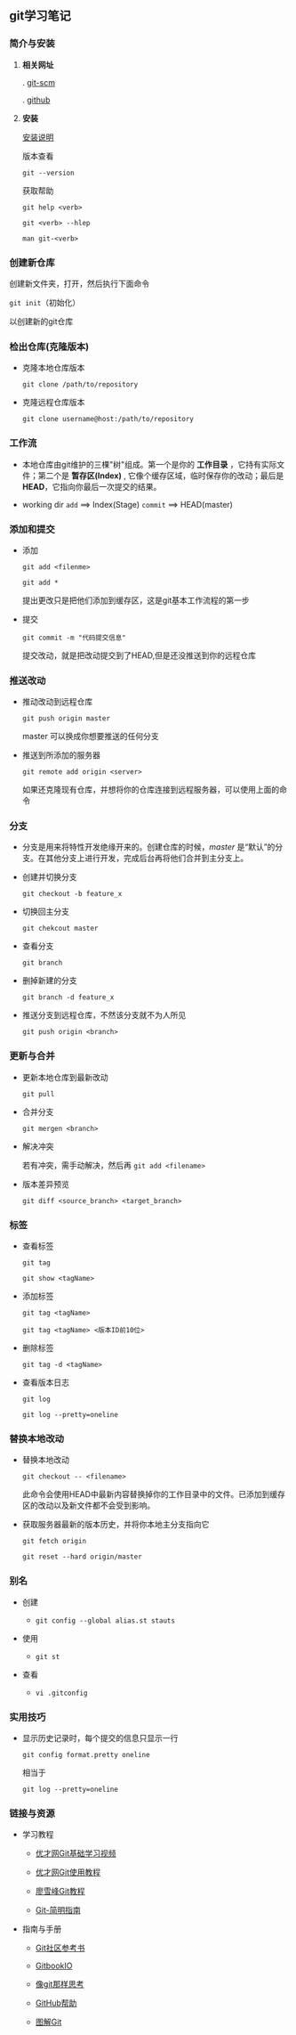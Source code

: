 ## git学习笔记

### 简介与安装

1. **相关网址**

	. [git-scm](http://git-scm.com/)
	
	. [github](https://github.com/)
				
2. **安装**

	[安装说明](https://git-scm.com/book/zh/v2/%E8%B5%B7%E6%AD%A5-%E5%AE%89%E8%A3%85-Git)
	
	版本查看 
	
	`git --version`
	
	获取帮助  
	
	`git help <verb>`
	
	`git <verb> --hlep`
	
	`man git-<verb>`
	
### 创建新仓库

创建新文件夹，打开，然后执行下面命令
	
`git init`（初始化）
	
以创建新的git仓库

### 检出仓库(克隆版本)

* 克隆本地仓库版本

	`git clone /path/to/repository` 
	
* 克隆远程仓库版本
	
	`git clone username@host:/path/to/repository`

### 工作流

* 本地仓库由git维护的三棵"树"组成。第一个是你的 **工作目录** ，它持有实际文件；第二个是 **暂存区(Index)** , 它像个缓存区域，临时保存你的改动；最后是 **HEAD**，它指向你最后一次提交的结果。

* working dir `add` ==> Index(Stage) `commit` ==> HEAD(master)

### 添加和提交

* 添加

	`git add <filenme>`
	
	`git add *`
	
	提出更改只是把他们添加到缓存区，这是git基本工作流程的第一步

* 提交
	
	`git commit -m "代码提交信息"`
	
	提交改动，就是把改动提交到了HEAD,但是还没推送到你的远程仓库


### 推送改动

* 推动改动到远程仓库

	`git push origin master` 
	
	master 可以换成你想要推送的任何分支
	
* 推送到所添加的服务器

	`git remote add origin <server>`

	如果还克隆现有仓库，并想将你的仓库连接到远程服务器，可以使用上面的命令

### 分支

* 分支是用来将特性开发绝缘开来的。创建仓库的时候，*master* 是“默认”的分支。在其他分支上进行开发，完成后台再将他们合并到主分支上。

* 创建并切换分支

	`git checkout -b feature_x`

* 切换回主分支

	`git chekcout master`

* 查看分支

	`git branch`
	
* 删掉新建的分支

	`git branch -d feature_x`
	
* 推送分支到远程仓库，不然该分支就不为人所见

	`git push origin <branch>` 
	
### 更新与合并

* 更新本地仓库到最新改动

	`git pull`

* 合并分支

	`git mergen <branch>`
	
* 解决冲突
	
	若有冲突，需手动解决，然后再 `git add <filename>`

* 版本差异预览

	`git diff <source_branch> <target_branch>` 

### 标签

* 查看标签

	`git tag`
	
	`git show <tagName>`

* 添加标签

	`git tag <tagName>`

	`git tag <tagName> <版本ID前10位>`

* 删除标签

	`git tag -d <tagName>`

* 查看版本日志

	`git log`
	
	`git log --pretty=oneline`

### 替换本地改动

* 替换本地改动

	`git checkout -- <filename>`
	
	此命令会使用HEAD中最新内容替换掉你的工作目录中的文件。已添加到缓存区的改动以及新文件都不会受到影响。

* 获取服务器最新的版本历史，并将你本地主分支指向它

	`git fetch origin`
	
	`git reset --hard origin/master`
	
### 别名

* 创建

	* `git config --global alias.st stauts`

* 使用

	* `git st `
	
* 查看

	* `vi .gitconfig`


### 实用技巧

* 显示历史记录时，每个提交的信息只显示一行

	`git config format.pretty oneline`
	
	相当于
	
	`git log --pretty=oneline`

### 链接与资源

* 学习教程

	+ [优才网Git基础学习视频](http://www.ucai.cn/course/show/241)
	
	+ [优才网Git使用教程](http://www.ucai.cn/course/show/53)
	
	+ [廖雪峰Git教程](http://www.liaoxuefeng.com/wiki/0013739516305929606dd18361248578c67b8067c8c017b000)
	
	+ [Git-简明指南](http://rogerdudler.github.io/git-guide/index.zh.html)
	
* 指南与手册

	+ [Git社区参考书](http://git-scm.com/book/zh/v2)
	
	+ [GitbookIO](https://github.com/GitbookIO/git/blob/master/zh/SUMMARY.md)
	
	+ [像git那样思考](http://think-like-a-git.net/)
	
	+ [GitHub帮助](https://help.github.com/)
	
	+ [图解Git](http://marklodato.github.io/visual-git-guide/index-zh-cn.html)